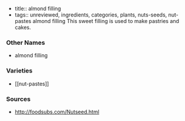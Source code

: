 - title:: almond filling
- tags:: unreviewed, ingredients, categories, plants, nuts-seeds, nut-pastes
almond filling This sweet filling is used to make pastries and cakes.

### Other Names

* almond filling

### Varieties

* [[nut-pastes]]

### Sources
* http://foodsubs.com/Nutseed.html
